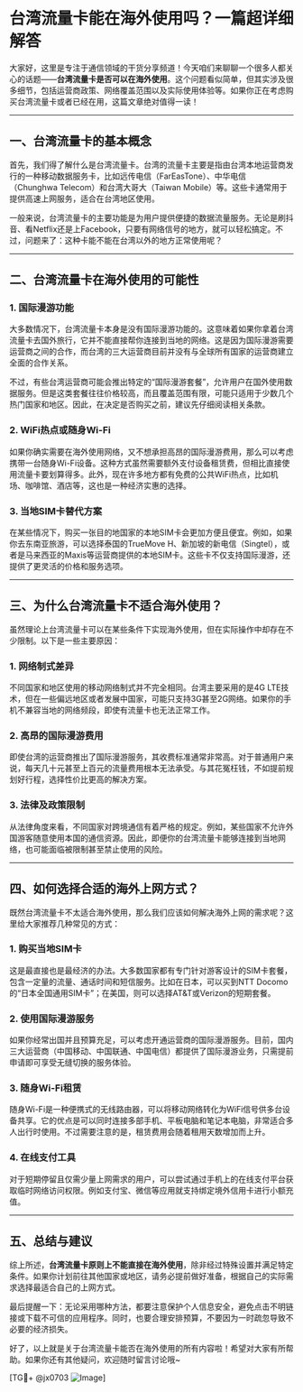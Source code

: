 # 台湾流量卡能在海外使用吗？一篇超详细解答

大家好，这里是专注于通信领域的干货分享频道！今天咱们来聊聊一个很多人都关心的话题——**台湾流量卡是否可以在海外使用**。这个问题看似简单，但其实涉及很多细节，包括运营商政策、网络覆盖范围以及实际使用体验等。如果你正在考虑购买台湾流量卡或者已经在用，这篇文章绝对值得一读！

---

## 一、台湾流量卡的基本概念

首先，我们得了解什么是台湾流量卡。台湾的流量卡主要是指由台湾本地运营商发行的一种移动数据服务卡，比如远传电信（FarEasTone）、中华电信（Chunghwa Telecom）和台湾大哥大（Taiwan Mobile）等。这些卡通常用于提供高速上网服务，适合在台湾地区使用。

一般来说，台湾流量卡的主要功能是为用户提供便捷的数据流量服务。无论是刷抖音、看Netflix还是上Facebook，只要有网络信号的地方，就可以轻松搞定。不过，问题来了：这种卡能不能在台湾以外的地方正常使用呢？

---

## 二、台湾流量卡在海外使用的可能性

### 1. **国际漫游功能**
   大多数情况下，台湾流量卡本身是没有国际漫游功能的。这意味着如果你拿着台湾流量卡去国外旅行，它并不能直接帮你连接到当地的网络。这是因为国际漫游需要运营商之间的合作，而台湾的三大运营商目前并没有与全球所有国家的运营商建立全面的合作关系。

   不过，有些台湾运营商可能会推出特定的“国际漫游套餐”，允许用户在国外使用数据服务。但是这类套餐往往价格较高，而且覆盖范围有限，可能只适用于少数几个热门国家和地区。因此，在决定是否购买之前，建议先仔细阅读相关条款。

### 2. **WiFi热点或随身Wi-Fi**
   如果你确实需要在海外使用网络，又不想承担高昂的国际漫游费用，那么可以考虑携带一台随身Wi-Fi设备。这种方式虽然需要额外支付设备租赁费，但相比直接使用流量卡要划算得多。此外，现在许多地方都有免费的公共WiFi热点，比如机场、咖啡馆、酒店等，这也是一种经济实惠的选择。

### 3. **当地SIM卡替代方案**
   在某些情况下，购买一张目的地国家的本地SIM卡会更加方便且便宜。例如，如果你去东南亚旅游，可以选择泰国的TrueMove H、新加坡的新电信（Singtel），或者是马来西亚的Maxis等运营商提供的本地SIM卡。这些卡不仅支持国际漫游，还提供了更灵活的价格和服务选项。

---

## 三、为什么台湾流量卡不适合海外使用？

虽然理论上台湾流量卡可以在某些条件下实现海外使用，但在实际操作中却存在不少限制。以下是一些主要原因：

### 1. **网络制式差异**
   不同国家和地区使用的移动网络制式并不完全相同。台湾主要采用的是4G LTE技术，但在一些偏远地区或者发展中国家，可能只支持3G甚至2G网络。如果你的手机不兼容当地的网络频段，即使有流量卡也无法正常工作。

### 2. **高昂的国际漫游费用**
   即使台湾的运营商推出了国际漫游服务，其收费标准通常非常高。对于普通用户来说，每天几十元甚至上百元的流量费用根本无法承受。与其花冤枉钱，不如提前规划好行程，选择性价比更高的解决方案。

### 3. **法律及政策限制**
   从法律角度来看，不同国家对跨境通信有着严格的规定。例如，某些国家不允许外国游客随意使用本国的通信资源。因此，即便你的台湾流量卡能够连接到当地网络，也可能面临被限制甚至禁止使用的风险。

---

## 四、如何选择合适的海外上网方式？

既然台湾流量卡不太适合海外使用，那么我们应该如何解决海外上网的需求呢？这里给大家推荐几种常见的方式：

### 1. **购买当地SIM卡**
   这是最直接也是最经济的办法。大多数国家都有专门针对游客设计的SIM卡套餐，包含一定量的流量、通话时间和短信服务。比如在日本，可以买到NTT Docomo的“日本全国通用SIM卡”；在美国，则可以选择AT&T或Verizon的短期套餐。

### 2. **使用国际漫游服务**
   如果你经常出国并且预算充足，可以考虑开通运营商的国际漫游服务。目前，国内三大运营商（中国移动、中国联通、中国电信）都提供了国际漫游业务，只需提前申请即可享受无缝切换的服务体验。

### 3. **随身Wi-Fi租赁**
   随身Wi-Fi是一种便携式的无线路由器，可以将移动网络转化为WiFi信号供多台设备共享。它的优点是可以同时连接多部手机、平板电脑和笔记本电脑，非常适合多人出行时使用。不过需要注意的是，租赁费用会随着租用天数增加而上升。

### 4. **在线支付工具**
   对于短期停留且仅需少量上网需求的用户，可以尝试通过手机上的在线支付平台获取临时网络访问权限。例如支付宝、微信等应用就支持绑定境外信用卡进行小额充值。

---

## 五、总结与建议

综上所述，**台湾流量卡原则上不能直接在海外使用**，除非经过特殊设置并满足特定条件。如果你计划前往其他国家或地区，请务必提前做好准备，根据自己的实际需求选择最适合自己的上网方式。

最后提醒一下：无论采用哪种方法，都要注意保护个人信息安全，避免点击不明链接或下载不可信的应用程序。同时，也要合理安排预算，不要因为一时疏忽导致不必要的经济损失。

好了，以上就是关于台湾流量卡能否在海外使用的所有内容啦！希望对大家有所帮助。如果你还有其他疑问，欢迎随时留言讨论哦~

[TG💪+ @jx0703 ![Image](https://github.com/user-attachments/assets/dbca1d08-cadb-493c-b0ec-ad6f7a83f270)]